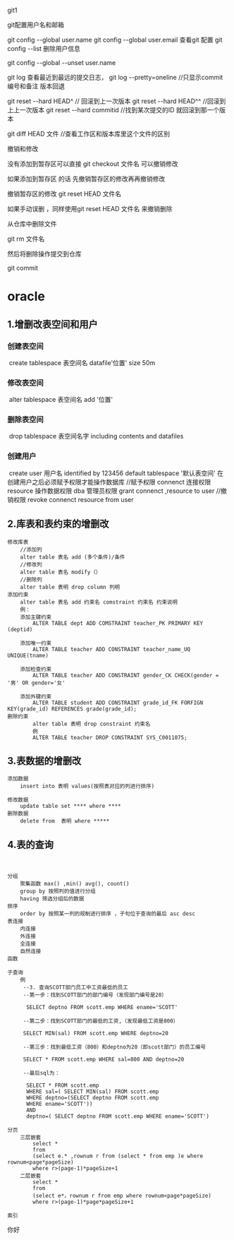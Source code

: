 git1

git配置用户名和邮箱

git config --global user.name
git config --global user.email
查看git 配置
git config --list
删除用户信息

git config --global --unset user.name 



git log 查看最近到最远的提交日志，
git log --pretty=oneline //只显示commit 编号和备注
版本回退

git reset --hard HEAD^ // 回滚到上一次版本
git reset --hard HEAD^^ //回滚到上上一次版本	
git reset --hard commitid //找到某次提交的ID 就回滚到那一个版本


git diff HEAD 文件 //查看工作区和版本库里这个文件的区别

撤销和修改

没有添加到暂存区可以直接 git checkout 文件名 可以撤销修改

如果添加到暂存区 的话 先撤销暂存区的修改再再撤销修改

撤销暂存区的修改 git reset HEAD 文件名

如果手动误删 ，同样使用git reset HEAD  文件名 来撤销删除


从仓库中删除文件

git rm 文件名

然后将删除操作提交到仓库

git commit



# oracle 

## 1.增删改表空间和用户

### 	创建表空间

​		create tablespace 表空间名 
		datafile'位置'
		size 50m

### 	修改表空间	

​		alter tablespace 表空间名 add '位置'

### 	删除表空间

​		drop tablespace 表空间名字 including contents and datafiles

### 	创建用户

​		create user 用户名
		identified by 123456
		default tablespace '默认表空间'
		在创建用户之后必须赋予权限才能操作数据库
		//赋予权限  connenct 连接权限 resource 操作数据权限 dba 管理员权限
		grant connenct ,resource to user
		//撤销权限
		revoke connenct resource from user
	

## 2.库表和表约束的增删改

	修改库表
		//添加列
		alter table 表名 add (多个条件)/条件
		//修改列
		alter table 表名 modify（）
		//删除列
		alter table 表明 drop column 列明
	添加约束
		alter table 表名 add 约束名 comstraint 约束名 约束说明
		例：
		添加主键约束
			ALTER TABLE dept ADD COMSTRAINT teacher_PK PRIMARY KEY (deptid)
		
		添加唯一约束
			ALTER TABLE teacher ADD CONSTRAINT teacher_name_UQ UNIQUE(tname)
		
		添加检查约束
			ALTER TABLE teacher ADD CONSTRAINT gender_CK CHECK(gender = '男' OR gender='女'
			
		添加外键约束
			ALTER TABLE student ADD CONSTRAINT grade_id_FK FORFIGN KEY(grade_id) REFERENCES grade(grade_id);
	删除约束
			alter table 表明 drop constraint 约束名
			例
			ALTER TABLE teacher DROP CONSTRAINT SYS_C0011075;

## 3.表数据的增删改

	添加数据
		insert into 表明 values(按照表对应的列进行排序)
		
	修改数据
		update table set **** where ****
	删除数据
		delete from  表明 where *****
## 4.表的查询

​		

	分组
		聚集函数 max() ,min() avg(), count()
		group by 按照列的值进行分组
		having 筛选分组后的数据
	排序
		order by 按照某一列的规制进行排序 ，子句位于查询的最后 asc desc
	表连接
		内连接
		外连接
		全连接
		自然连接
	函数
		
	子查询
		例
		 --3. 查询SCOTT部门员工中工资最低的员工
		 --第一步：找到SCOTT部门的部门编号（发现部门编号是20）
		 
		  SELECT deptno FROM scott.emp WHERE ename='SCOTT'
		  
		 --第二步：找到SCOTT部门的最低的工资,（发现最低工资是800）
		 
		 SELECT MIN(sal) FROM scott.emp WHERE deptno=20
		 
		 --第三步：找到最低工资（800）和deptno为20（即scott部门）的员工编号
		 
		 SELECT * FROM scott.emp WHERE sal=800 AND deptno=20
		 
		 --最后sql为：
		 
		  SELECT * FROM scott.emp
		  WHERE sal=( SELECT MIN(sal) FROM scott.emp 
		  WHERE deptno=(SELECT deptno FROM scott.emp 
		  WHERE ename='SCOTT')) 
		  AND
		  deptno=( SELECT deptno FROM scott.emp WHERE ename='SCOTT')
	
	分页
		三层嵌套
			select * 
			from 
			(select e.* ,rownum r from (select * from emp )e where rownum<page*pageSize)
			where r>(page-1)*pageSize+1
		二层嵌套
			select * 
			from
			(select e*，rownum r from emp where rownum<page*pageSize)
			where r>(page-1)*page*pageSize+1
	
	索引

你好